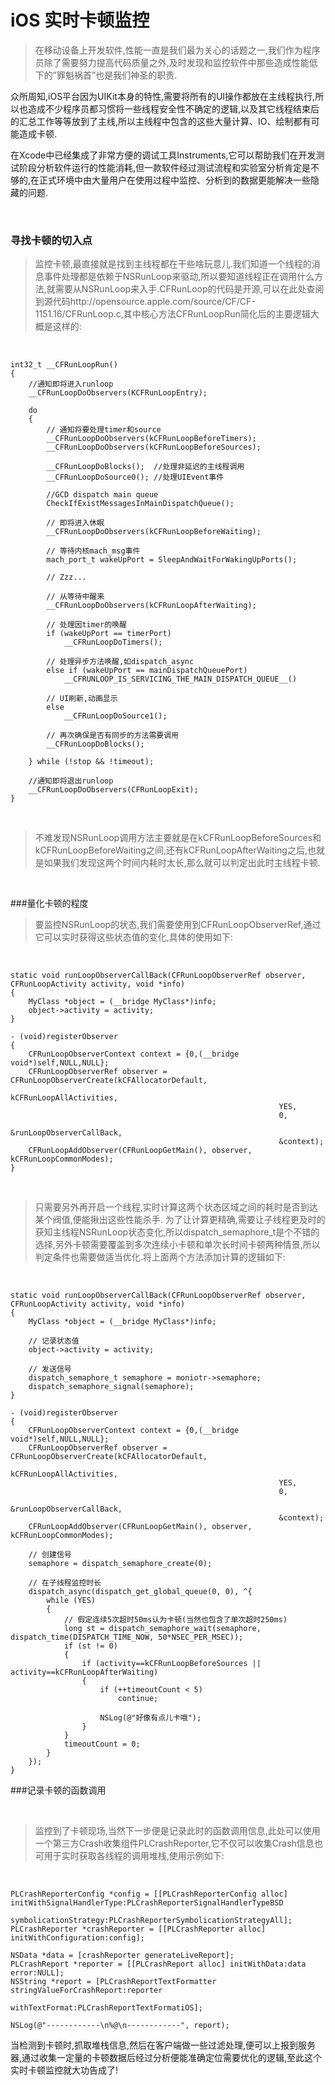 # iOS 实时卡顿监控

>在移动设备上开发软件,性能一直是我们最为关心的话题之一,我们作为程序员除了需要努力提高代码质量之外,及时发现和监控软件中那些造成性能低下的”罪魁祸首”也是我们神圣的职责.

众所周知,iOS平台因为UIKit本身的特性,需要将所有的UI操作都放在主线程执行,所以也造成不少程序员都习惯将一些线程安全性不确定的逻辑,以及其它线程结束后的汇总工作等等放到了主线,所以主线程中包含的这些大量计算、IO、绘制都有可能造成卡顿.

在Xcode中已经集成了非常方便的调试工具Instruments,它可以帮助我们在开发测试阶段分析软件运行的性能消耗,但一款软件经过测试流程和实验室分析肯定是不够的,在正式环境中由大量用户在使用过程中监控、分析到的数据更能解决一些隐藏的问题.

<br />

### 寻找卡顿的切入点
>监控卡顿,最直接就是找到主线程都在干些啥玩意儿.我们知道一个线程的消息事件处理都是依赖于NSRunLoop来驱动,所以要知道线程正在调用什么方法,就需要从NSRunLoop来入手.CFRunLoop的代码是开源,可以在此处查阅到源代码http://opensource.apple.com/source/CF/CF-1151.16/CFRunLoop.c,其中核心方法CFRunLoopRun简化后的主要逻辑大概是这样的:
<br />

```
int32_t __CFRunLoopRun()
{
    //通知即将进入runloop
    __CFRunLoopDoObservers(KCFRunLoopEntry);
    
    do
    {
        // 通知将要处理timer和source
        __CFRunLoopDoObservers(kCFRunLoopBeforeTimers);
        __CFRunLoopDoObservers(kCFRunLoopBeforeSources);
        
        __CFRunLoopDoBlocks();  //处理非延迟的主线程调用
        __CFRunLoopDoSource0(); //处理UIEvent事件
        
        //GCD dispatch main queue
        CheckIfExistMessagesInMainDispatchQueue();
        
        // 即将进入休眠
        __CFRunLoopDoObservers(kCFRunLoopBeforeWaiting);
        
        // 等待内核mach_msg事件
        mach_port_t wakeUpPort = SleepAndWaitForWakingUpPorts();
        
        // Zzz...
        
        // 从等待中醒来
        __CFRunLoopDoObservers(kCFRunLoopAfterWaiting);
        
        // 处理因timer的唤醒
        if (wakeUpPort == timerPort)
            __CFRunLoopDoTimers();
        
        // 处理异步方法唤醒,如dispatch_async
        else if (wakeUpPort == mainDispatchQueuePort)
            __CFRUNLOOP_IS_SERVICING_THE_MAIN_DISPATCH_QUEUE__()
            
        // UI刷新,动画显示
        else
            __CFRunLoopDoSource1();
        
        // 再次确保是否有同步的方法需要调用
        __CFRunLoopDoBlocks();
        
    } while (!stop && !timeout);
    
    //通知即将退出runloop
    __CFRunLoopDoObservers(CFRunLoopExit);
}
```
<br />

>不难发现NSRunLoop调用方法主要就是在kCFRunLoopBeforeSources和kCFRunLoopBeforeWaiting之间,还有kCFRunLoopAfterWaiting之后,也就是如果我们发现这两个时间内耗时太长,那么就可以判定出此时主线程卡顿.

<br />

###量化卡顿的程度
>要监控NSRunLoop的状态,我们需要使用到CFRunLoopObserverRef,通过它可以实时获得这些状态值的变化,具体的使用如下:
>

<br />

```
static void runLoopObserverCallBack(CFRunLoopObserverRef observer, CFRunLoopActivity activity, void *info)
{
    MyClass *object = (__bridge MyClass*)info;
    object->activity = activity;
}

- (void)registerObserver
{
    CFRunLoopObserverContext context = {0,(__bridge void*)self,NULL,NULL};
    CFRunLoopObserverRef observer = CFRunLoopObserverCreate(kCFAllocatorDefault,
                                                            kCFRunLoopAllActivities,
                                                            YES,
                                                            0,
                                                            &runLoopObserverCallBack,
                                                            &context);
    CFRunLoopAddObserver(CFRunLoopGetMain(), observer, kCFRunLoopCommonModes);
}
```
<br />

>只需要另外再开启一个线程,实时计算这两个状态区域之间的耗时是否到达某个阀值,便能揪出这些性能杀手.
为了让计算更精确,需要让子线程更及时的获知主线程NSRunLoop状态变化,所以dispatch_semaphore_t是个不错的选择,另外卡顿需要覆盖到多次连续小卡顿和单次长时间卡顿两种情景,所以判定条件也需要做适当优化.将上面两个方法添加计算的逻辑如下:

<br />

```
static void runLoopObserverCallBack(CFRunLoopObserverRef observer, CFRunLoopActivity activity, void *info)
{
    MyClass *object = (__bridge MyClass*)info;
    
    // 记录状态值
    object->activity = activity;
    
    // 发送信号
    dispatch_semaphore_t semaphore = moniotr->semaphore;
    dispatch_semaphore_signal(semaphore);
}

- (void)registerObserver
{
    CFRunLoopObserverContext context = {0,(__bridge void*)self,NULL,NULL};
    CFRunLoopObserverRef observer = CFRunLoopObserverCreate(kCFAllocatorDefault,
                                                            kCFRunLoopAllActivities,
                                                            YES,
                                                            0,
                                                            &runLoopObserverCallBack,
                                                            &context);
    CFRunLoopAddObserver(CFRunLoopGetMain(), observer, kCFRunLoopCommonModes);
    
    // 创建信号
    semaphore = dispatch_semaphore_create(0);
    
    // 在子线程监控时长
    dispatch_async(dispatch_get_global_queue(0, 0), ^{
        while (YES)
        {
            // 假定连续5次超时50ms认为卡顿(当然也包含了单次超时250ms)
            long st = dispatch_semaphore_wait(semaphore, dispatch_time(DISPATCH_TIME_NOW, 50*NSEC_PER_MSEC));
            if (st != 0)
            {
                if (activity==kCFRunLoopBeforeSources || activity==kCFRunLoopAfterWaiting)
                {
                    if (++timeoutCount < 5)
                        continue;
                    
                    NSLog(@"好像有点儿卡哦");
                }
            }
            timeoutCount = 0;
        }
    });
}
```
###记录卡顿的函数调用

<br />

>监控到了卡顿现场,当然下一步便是记录此时的函数调用信息,此处可以使用一个第三方Crash收集组件PLCrashReporter,它不仅可以收集Crash信息也可用于实时获取各线程的调用堆栈,使用示例如下:

<br />

```
PLCrashReporterConfig *config = [[PLCrashReporterConfig alloc] initWithSignalHandlerType:PLCrashReporterSignalHandlerTypeBSD
                                                                   symbolicationStrategy:PLCrashReporterSymbolicationStrategyAll];
PLCrashReporter *crashReporter = [[PLCrashReporter alloc] initWithConfiguration:config];

NSData *data = [crashReporter generateLiveReport];
PLCrashReport *reporter = [[PLCrashReport alloc] initWithData:data error:NULL];
NSString *report = [PLCrashReportTextFormatter stringValueForCrashReport:reporter
                                                          withTextFormat:PLCrashReportTextFormatiOS];

NSLog(@"------------\n%@\n------------", report);
```
当检测到卡顿时,抓取堆栈信息,然后在客户端做一些过滤处理,便可以上报到服务器,通过收集一定量的卡顿数据后经过分析便能准确定位需要优化的逻辑,至此这个实时卡顿监控就大功告成了!


